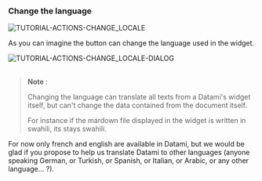 ### Change the language

<div>
  <img
    alt="TUTORIAL-ACTIONS-CHANGE_LOCALE"
    src="https://raw.githubusercontent.com/multi-coop/datami-documentation-content/main/images/tutorial/commented/tutorial-09.png"
    />
</div>

As you can imagine the button <span class="icon"><i class="mdi mdi-translate"></i></span> can change the language used in the widget.

<div>
  <img
    alt="TUTORIAL-ACTIONS-CHANGE_LOCALE-DIALOG"
    src="https://raw.githubusercontent.com/multi-coop/datami-documentation-content/main/images/tutorial/actions-language.png"
    />
</div>

<br>

> **Note** :
>  
> Changing the language can translate all texts from a Datami's widget itself, but can't change the data contained from the document itself.
>
> For instance if the mardown file displayed in the widget is written in swahili, its stays swahili. 

For now only french and english are available in Datami, but we would be glad if you propose to help us translate Datami to other languages (anyone speaking German, or Turkish, or Spanish, or Italian, or Arabic, or any other language... ?).
